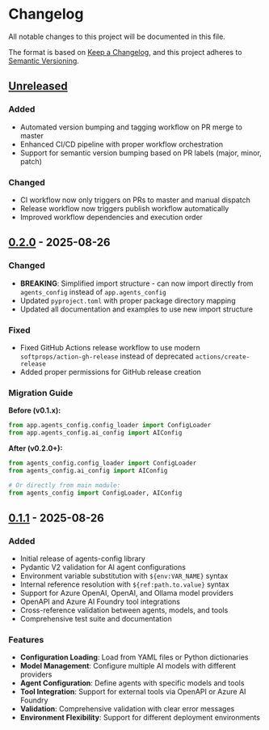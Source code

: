 # Changelog

All notable changes to this project will be documented in this file.

The format is based on [Keep a Changelog](https://keepachangelog.com/en/1.0.0/),
and this project adheres to [Semantic Versioning](https://semver.org/spec/v2.0.0.html).

## [Unreleased]

### Added
- Automated version bumping and tagging workflow on PR merge to master
- Enhanced CI/CD pipeline with proper workflow orchestration
- Support for semantic version bumping based on PR labels (major, minor, patch)

### Changed
- CI workflow now only triggers on PRs to master and manual dispatch
- Release workflow now triggers publish workflow automatically
- Improved workflow dependencies and execution order

## [0.2.0] - 2025-08-26

### Changed
- **BREAKING**: Simplified import structure - can now import directly from `agents_config` instead of `app.agents_config`
- Updated `pyproject.toml` with proper package directory mapping
- Updated all documentation and examples to use new import structure

### Fixed
- Fixed GitHub Actions release workflow to use modern `softprops/action-gh-release` instead of deprecated `actions/create-release`
- Added proper permissions for GitHub release creation

### Migration Guide
**Before (v0.1.x):**
```python
from app.agents_config.config_loader import ConfigLoader
from app.agents_config.ai_config import AIConfig
```

**After (v0.2.0+):**
```python
from agents_config.config_loader import ConfigLoader
from agents_config.ai_config import AIConfig

# Or directly from main module:
from agents_config import ConfigLoader, AIConfig
```

## [0.1.1] - 2025-08-26

### Added
- Initial release of agents-config library
- Pydantic V2 validation for AI agent configurations
- Environment variable substitution with `${env:VAR_NAME}` syntax
- Internal reference resolution with `${ref:path.to.value}` syntax
- Support for Azure OpenAI, OpenAI, and Ollama model providers
- OpenAPI and Azure AI Foundry tool integrations
- Cross-reference validation between agents, models, and tools
- Comprehensive test suite and documentation

### Features
- **Configuration Loading**: Load from YAML files or Python dictionaries
- **Model Management**: Configure multiple AI models with different providers
- **Agent Configuration**: Define agents with specific models and tools
- **Tool Integration**: Support for external tools via OpenAPI or Azure AI Foundry
- **Validation**: Comprehensive validation with clear error messages
- **Environment Flexibility**: Support for different deployment environments

[Unreleased]: https://github.com/kdcllc/agents_config/compare/v0.2.0...HEAD
[0.2.0]: https://github.com/kdcllc/agents_config/compare/v0.1.1...v0.2.0
[0.1.1]: https://github.com/kdcllc/agents_config/releases/tag/v0.1.1